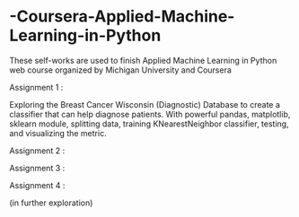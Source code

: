 # -Coursera-Applied-Machine-Learning-in-Python

These self-works are used to finish Applied Machine Learning in Python web course organized by Michigan University and Coursera

Assignment 1 :

Exploring the Breast Cancer Wisconsin (Diagnostic) Database to create a classifier that can help diagnose patients.
With powerful pandas, matplotlib, sklearn module, splitting data, training KNearestNeighbor classifier, testing, and visualizing the metric.


Assignment 2 :


Assignment 3 :


Assignment 4 :

(in further exploration)
